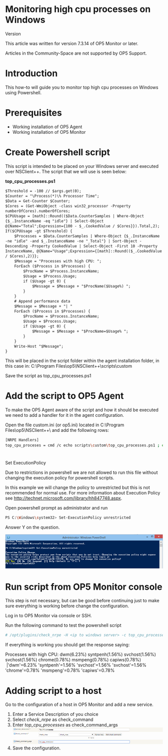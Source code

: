 # Monitoring high cpu processes on Windows

Version

This article was written for version 7.3.14 of OP5 Monitor or later.

Articles in the Community-Space are not supported by OP5 Support.

# Introduction

This how-to will guide you to monitor top high cpu processes on Windows using Powershell.

# Prerequisites

- Working installation of OP5 Agent
- Working installation of OP5 Monitor

# Create Powershell script

This script is intended to be placed on your Windows server and executed over NSClient++. The script that we will use is seen below:

**top\_cpu\_processes.ps1**

``` {.powershell data-syntaxhighlighter-params="brush: powershell; gutter: false; theme: Confluence" data-theme="Confluence" style="brush: powershell; gutter: false; theme: Confluence"}
$Threshold = -100 // $args.get(0);
$Counter = "\Process(*)\% Processor Time";
$Data = Get-Counter $Counter;
$Cores = (Get-WmiObject -class win32_processor -Property numberOfCores).numberOfCores;
$CPUUsage = [math]::Round(($Data.CounterSamples | Where-Object {$_.InstanceName -eq "idle"} | Select-Object @{Name="Total";Expression={100 - $_.CookedValue / $Cores}}).Total,2);
If($CPUUsage -gt $Threshold) {
    $Processes = $Data.CounterSamples | Where-Object {$_.InstanceName -ne "idle" -and $_.InstanceName -ne "_Total"} | Sort-Object -Descending -Property CookedValue | Select-Object -First 10 -Property InstanceName, @{Name="Usage";Expression={[math]::Round(($_.CookedValue / $Cores),2)}};
    $Message = "Processes with high CPU: ";
    ForEach ($Process in $Processes) {
        $ProcName = $Process.InstanceName;
        $Usage = $Process.Usage;
        if ($Usage -gt 0) {
            $Message = $Message + "$ProcName($Usage%) ";
        }
    }
    # Append performance data
    $Message = $Message + "| "
    ForEach ($Process in $Processes) {
        $ProcName = $Process.InstanceName;
        $Usage = $Process.Usage;
        if ($Usage -gt 0) {
            $Message = $Message + "$ProcName=$Usage% ";
        }
    }
    Write-Host "$Message";
}
```

This will be placed in the script folder within the agent installation folder, in this case in: C:\\Program Files\\op5\\NSClient++\\scripts\\custom

Save the script as top\_cpu\_processes.ps1

# Add the script to OP5 Agent

To make the OP5 Agent aware of the script and how it should be executed we need to add a handler for it in the agent configuration.

Open the file custom.ini (or op5.ini) located in C:\\Program Files\\op5\\NSClient++\\ and add the following rows:

``` {.bash data-syntaxhighlighter-params="brush: bash; gutter: false; theme: Confluence" data-theme="Confluence" style="brush: bash; gutter: false; theme: Confluence"}
[NRPE Handlers]
top_cpu_proceses = cmd /c echo scripts\custom\top_cpu_processes.ps1 ; exit($lastexitcode) | powershell.exe -command -
```

#
Set ExecutionPolicy

Due to restrictions in powershell we are not allowed to run this file without changing the execution policy for powershell scripts.

In this example we will change the policy to unrestricted but this is not recommended for normal use. For more information about Execution Policy see <http://technet.microsoft.com/library/hh847748.aspx>.

Open powershell prompt as administrator and run

``` {.bash data-syntaxhighlighter-params="brush: bash; gutter: false; theme: Confluence" data-theme="Confluence" style="brush: bash; gutter: false; theme: Confluence"}
PS C:\Windows\system32> Set-ExecutionPolicy unrestricted
```

Answer Y on the question.

![](attachments/12190637/12386438.png)

# Run script from OP5 Monitor console

This step is not necessary, but can be good before continuing just to make sure everything is working before change the configuration.

Log in to OP5 Monitor via console or SSH.

Run the following command to test the powershell script

``` {.bash data-syntaxhighlighter-params="brush: bash; gutter: false; theme: Confluence" data-theme="Confluence" style="brush: bash; gutter: false; theme: Confluence"}
# /opt/plugins/check_nrpe -H <ip to windows server> -c top_cpu_processes
```

If everything is working you should get the response saying:

Processes with high CPU: dwm(6.23%) syntpenh(1.56%) svchost(1.56%) svchost(1.56%) chrome(0.78%) msmpeng(0.78%) capiws(0.78%)  |'dwm'=6.23% 'syntpenh'=1.56% 'svchost'=1.56% 'svchost'=1.56% 'chrome'=0.78% 'msmpeng'=0.78% 'capiws'=0.78%

# Adding script to a host

Go to the configuration of a host in OP5 Monitor and add a new service.

1. Enter a Service Description of you choice
2. Select *check\_nrpe* as check\_command
3. Enter *top\_cpu\_processes* as check\_command\_args
    ![](attachments/19761464/20054179.png)
4. Save the configuration.
